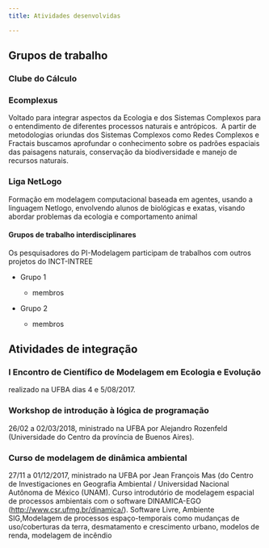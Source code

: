 ```yaml
---
title: Atividades desenvolvidas   

--- 
```


## Grupos de trabalho

### Clube do Cálculo 

### Ecomplexus
Voltado para integrar aspectos da Ecologia e dos Sistemas Complexos para o entendimento de diferentes processos naturais e antrópicos.  A partir de metodologias oriundas dos Sistemas Complexos como Redes Complexos e Fractais buscamos aprofundar o conhecimento sobre os padrões espaciais das paisagens naturais, conservação da biodiversidade e manejo de recursos naturais.

### Liga NetLogo
Formação em modelagem computacional baseada em agentes, usando a linguagem Netlogo, envolvendo alunos de biológicas e exatas, visando abordar problemas da ecologia e comportamento animal

#### Grupos de trabalho interdisciplinares
Os pesquisadores do PI-Modelagem participam de trabalhos com outros projetos do INCT-INTREE

+ Grupo 1
  - membros

+ Grupo 2
   - membros

## Atividades de integração

###  I Encontro de Científico de Modelagem em Ecologia e Evolução
realizado na UFBA dias 4 e 5/08/2017. 

### Workshop de introdução à lógica de programação
26/02 a 02/03/2018, ministrado na UFBA por Alejandro Rozenfeld (Universidade do Centro da província de Buenos Aires).

### Curso de modelagem de dinâmica ambiental
27/11 a 01/12/2017, ministrado na UFBA por Jean François Mas (do Centro de Investigaciones en Geografia Ambiental / Universidad Nacional Autônoma de México (UNAM). Curso introdutório de modelagem espacial de processos ambientais com o software DINAMICA-EGO (http://www.csr.ufmg.br/dinamica/). Software Livre, Ambiente SIG,Modelagem de processos espaço-temporais como mudanças de uso/coberturas da terra, desmatamento e crescimento urbano, modelos de renda, modelagem de incêndio


